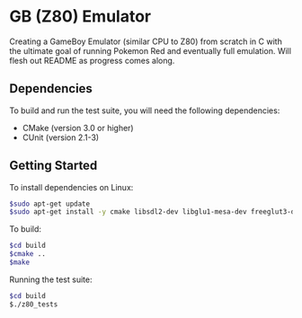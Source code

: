 # GB (Z80) Emulator
Creating a GameBoy Emulator (similar CPU to Z80) from scratch in C with the ultimate goal of running Pokemon Red and eventually full emulation. Will flesh out README as progress comes along.

## Dependencies

To build and run the test suite, you will need the following dependencies:

- CMake (version 3.0 or higher)
- CUnit (version 2.1-3)

## Getting Started

To install dependencies on Linux:

```bash
$sudo apt-get update
$sudo apt-get install -y cmake libsdl2-dev libglu1-mesa-dev freeglut3-dev mesa-common-dev libcunit1 libcunit1-doc libcunit1-dev
```

To build:

```bash
$cd build
$cmake ..
$make
```
Running the test suite:
```bash
$cd build
$./z80_tests
```

